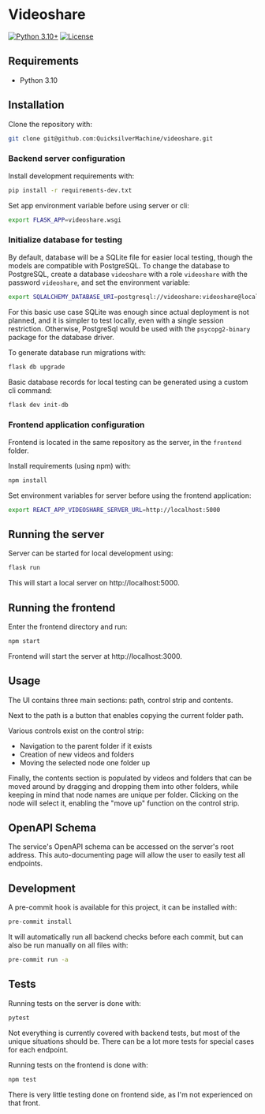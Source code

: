 # Videoshare

[![Python 3.10+](https://img.shields.io/badge/python-3.10+-blue.svg)](https://www.python.org/downloads/)
[![License](https://img.shields.io/badge/License-MIT-blue.svg)](https://gitlab.com/dejan.knezevic/address-book/-/blob/main/LICENSE)


## Requirements

- Python 3.10

## Installation

Clone the repository with:
```bash
git clone git@github.com:QuicksilverMachine/videoshare.git
```

### Backend server configuration

Install development requirements with:
```bash
pip install -r requirements-dev.txt
```

Set app environment variable before using server or cli:
```bash
export FLASK_APP=videoshare.wsgi
```

### Initialize database for testing

By default, database will be a SQLite file for easier local testing, though the models are compatible with PostgreSQL.
To change the database to PostgreSQL, create a database `videoshare` with a role `videoshare` with the password `videoshare`,
and set the environment variable:
```bash
export SQLALCHEMY_DATABASE_URI=postgresql://videoshare:videoshare@localhost:5432/videoshare
```
For this basic use case SQLite was enough since actual deployment is not planned, and it is simpler to test locally,
even with a single session restriction. Otherwise, PostgreSql would be used with the `psycopg2-binary` package for the
database driver.

To generate database run migrations with:
```bash
flask db upgrade
```

Basic database records for local testing can be generated using a custom cli command:
```bash
flask dev init-db
```


### Frontend application configuration

Frontend is located in the same repository as the server, in the `frontend` folder.

Install requirements (using npm) with:
```bash
npm install
```

Set environment variables for server before using the frontend application:
```bash
export REACT_APP_VIDEOSHARE_SERVER_URL=http://localhost:5000
```

## Running the server

Server can be started for local development using:
```bash
flask run
```
This will start a local server on http://localhost:5000.

## Running the frontend

Enter the frontend directory and run:
```bash
npm start
```

Frontend will start the server at http://localhost:3000.


## Usage

The UI contains three main sections: path, control strip and contents.

Next to the path is a button that enables copying the current folder path.

Various controls exist on the control strip:
- Navigation to the parent folder if it exists
- Creation of new videos and folders
- Moving the selected node one folder up

Finally, the contents section is populated by videos and folders that can be moved around by 
dragging and dropping them into other folders, while keeping in mind that node names are unique 
per folder. Clicking on the node will select it, enabling the "move up" function on the control strip.


## OpenAPI Schema

The service's OpenAPI schema can be accessed on the server's root address. 
This auto-documenting page will allow the user to easily test all endpoints.

## Development

A pre-commit hook is available for this project, it can be installed with:
```bash
pre-commit install
```
It will automatically run all backend checks before each commit, but can also be run manually on all files with:
```bash
pre-commit run -a
```

## Tests

Running tests on the server is done with:
```bash
pytest
```
Not everything is currently covered with backend tests, but most of the 
unique situations should be. There can be a lot more tests for special cases for each endpoint.

Running tests on the frontend is done with:
```bash
npm test
```
There is very little testing done on frontend side, as I'm not experienced on that front.

